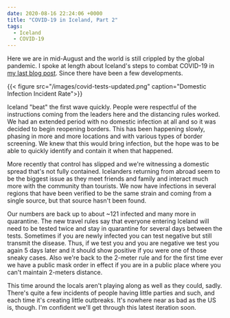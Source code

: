 ```yaml
---
date: 2020-08-16 22:24:06 +0000
title: "COVID-19 in Iceland, Part 2"
tags:
  - Iceland
  - COVID-19
---
```



Here we are in mid-August and the world is still crippled by the global
pandemic. I spoke at length about Iceland's steps to combat COVID-19 in
[my last blog post](/covid-19-in-iceland). Since there have been
a few developments.

{{< figure src="/images/covid-tests-updated.png" caption="Domestic Infection Incident Rate">}}

Iceland "beat" the first wave quickly. People were respectful of the
instructions coming from the leaders here and the distancing rules worked.
We had an extended period with no domestic infection at all and so it was
decided to begin reopening borders. This has been happening slowly,
phasing in more and more locations and with various types of border
screening. We knew that this would bring infection, but the hope was to be
able to quickly identify and contain it when that happened.

More recently that control has slipped and we're witnessing a domestic
spread that's not fully contained. Icelanders returning from abroad seem
to be the biggest issue as they meet friends and family and interact much
more with the community than tourists. We now have infections in several
regions that have been verified to be the same strain and coming from
a single source, but that source hasn't been found.

Our numbers are back up to about ~121 infected and many more in
quarantine. The new travel rules say that everyone entering Iceland will
need to be tested twice and stay in quarantine for several days between
the tests. Sometimes if you are newly infected you can test negative but
still transmit the disease. Thus, if we test you and you are negative we
test you again 5 days later and it should show positive if you were one of
those sneaky cases. Also we're back to the 2-meter rule and for the first
time ever we have a public mask order in effect if you are in a public
place where you can't maintain 2-meters distance.

This time around the locals aren't playing along as well as they could,
sadly. There's quite a few incidents of people having little parties and
such, and each time it's creating little outbreaks. It's nowhere near as
bad as the US is, though. I'm confident we'll get through this latest
iteration soon.

<!--  vim: set shiftwidth=4 tabstop=4 expandtab: -->
